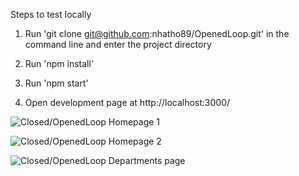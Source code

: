 Steps to test locally

1. Run 'git clone git@github.com:nhatho89/OpenedLoop.git' in the command line and enter the project directory

2. Run 'npm install'

3. Run 'npm start'

4. Open development page at http://localhost:3000/

![Closed/OpenedLoop Homepage 1](http://res.cloudinary.com/dxqtuwks5/image/upload/v1516805158/Screen_Shot_2018-01-24_at_8.44.15_AM_zpzvmq.png)



![Closed/OpenedLoop Homepage 2](http://res.cloudinary.com/dxqtuwks5/image/upload/v1516805158/Screen_Shot_2018-01-24_at_8.44.36_AM_icyejo.png)



![Closed/OpenedLoop Departments page](http://res.cloudinary.com/dxqtuwks5/image/upload/v1516804916/Screen_Shot_2018-01-24_at_8.38.02_AM_hlq8vl.png)
